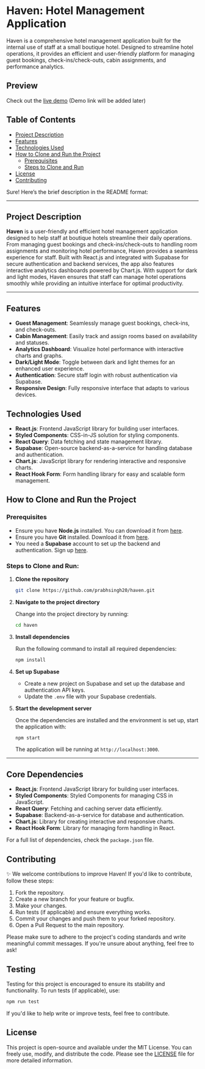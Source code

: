# Haven: Hotel Management Application

Haven is a comprehensive hotel management application built for the internal use of staff at a small boutique hotel. Designed to streamline hotel operations, it provides an efficient and user-friendly platform for managing guest bookings, check-ins/check-outs, cabin assignments, and performance analytics.

## Preview

Check out the [live demo](#) (Demo link will be added later)

## Table of Contents

- [Project Description](#project-description)
- [Features](#features)
- [Technologies Used](#technologies-used)
- [How to Clone and Run the Project](#how-to-clone-and-run-the-project)
  - [Prerequisites](#prerequisites)
  - [Steps to Clone and Run](#steps-to-clone-and-run)
- [License](#license)
- [Contributing](#contributing)

Sure! Here’s the brief description in the README format:

---

## Project Description

**Haven** is a user-friendly and efficient hotel management application designed to help staff at boutique hotels streamline their daily operations. From managing guest bookings and check-ins/check-outs to handling room assignments and monitoring hotel performance, Haven provides a seamless experience for staff. Built with React.js and integrated with Supabase for secure authentication and backend services, the app also features interactive analytics dashboards powered by Chart.js. With support for dark and light modes, Haven ensures that staff can manage hotel operations smoothly while providing an intuitive interface for optimal productivity.

---

## Features

- **Guest Management**: Seamlessly manage guest bookings, check-ins, and check-outs.
- **Cabin Management**: Easily track and assign rooms based on availability and statuses.
- **Analytics Dashboard**: Visualize hotel performance with interactive charts and graphs.
- **Dark/Light Mode**: Toggle between dark and light themes for an enhanced user experience.
- **Authentication**: Secure staff login with robust authentication via Supabase.
- **Responsive Design**: Fully responsive interface that adapts to various devices.

## Technologies Used

- **React.js**: Frontend JavaScript library for building user interfaces.
- **Styled Components**: CSS-in-JS solution for styling components.
- **React Query**: Data fetching and state management library.
- **Supabase**: Open-source backend-as-a-service for handling database and authentication.
- **Chart.js**: JavaScript library for rendering interactive and responsive charts.
- **React Hook Form**: Form handling library for easy and scalable form management.

## How to Clone and Run the Project

### Prerequisites

- Ensure you have **Node.js** installed. You can download it from [here](https://nodejs.org/).
- Ensure you have **Git** installed. Download it from [here](https://git-scm.com/).
- You need a **Supabase** account to set up the backend and authentication. Sign up [here](https://supabase.io/).

### Steps to Clone and Run:

1. **Clone the repository**

   ```bash
   git clone https://github.com/prabhsingh20/haven.git
   ```

2. **Navigate to the project directory**

   Change into the project directory by running:

   ```bash
   cd haven
   ```

3. **Install dependencies**

   Run the following command to install all required dependencies:

   ```bash
   npm install
   ```

4. **Set up Supabase**

   - Create a new project on Supabase and set up the database and authentication API keys.
   - Update the `.env` file with your Supabase credentials.

5. **Start the development server**

   Once the dependencies are installed and the environment is set up, start the application with:

   ```bash
   npm start
   ```

   The application will be running at `http://localhost:3000`.

---

## Core Dependencies

- **React.js**: Frontend JavaScript library for building user interfaces.
- **Styled Components**: Styled Components for managing CSS in JavaScript.
- **React Query**: Fetching and caching server data efficiently.
- **Supabase**: Backend-as-a-service for database and authentication.
- **Chart.js**: Library for creating interactive and responsive charts.
- **React Hook Form**: Library for managing form handling in React.

For a full list of dependencies, check the `package.json` file.

## Contributing

✨ We welcome contributions to improve Haven! If you'd like to contribute, follow these steps:

1. Fork the repository.
2. Create a new branch for your feature or bugfix.
3. Make your changes.
4. Run tests (if applicable) and ensure everything works.
5. Commit your changes and push them to your forked repository.
6. Open a Pull Request to the main repository.

Please make sure to adhere to the project's coding standards and write meaningful commit messages. If you're unsure about anything, feel free to ask!

## Testing

Testing for this project is encouraged to ensure its stability and functionality. To run tests (if applicable), use:

```bash
npm run test
```

If you'd like to help write or improve tests, feel free to contribute.

## License

This project is open-source and available under the MIT License. You can freely use, modify, and distribute the code. Please see the [LICENSE](./LICENSE) file for more detailed information.
